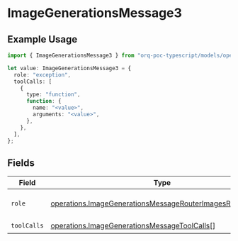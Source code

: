 # ImageGenerationsMessage3

## Example Usage

```typescript
import { ImageGenerationsMessage3 } from "orq-poc-typescript/models/operations";

let value: ImageGenerationsMessage3 = {
  role: "exception",
  toolCalls: [
    {
      type: "function",
      function: {
        name: "<value>",
        arguments: "<value>",
      },
    },
  ],
};
```

## Fields

| Field                                                                                                                                    | Type                                                                                                                                     | Required                                                                                                                                 | Description                                                                                                                              |
| ---------------------------------------------------------------------------------------------------------------------------------------- | ---------------------------------------------------------------------------------------------------------------------------------------- | ---------------------------------------------------------------------------------------------------------------------------------------- | ---------------------------------------------------------------------------------------------------------------------------------------- |
| `role`                                                                                                                                   | [operations.ImageGenerationsMessageRouterImagesResponseRole](../../models/operations/imagegenerationsmessagerouterimagesresponserole.md) | :heavy_check_mark:                                                                                                                       | The role of the prompt message                                                                                                           |
| `toolCalls`                                                                                                                              | [operations.ImageGenerationsMessageToolCalls](../../models/operations/imagegenerationsmessagetoolcalls.md)[]                             | :heavy_check_mark:                                                                                                                       | N/A                                                                                                                                      |